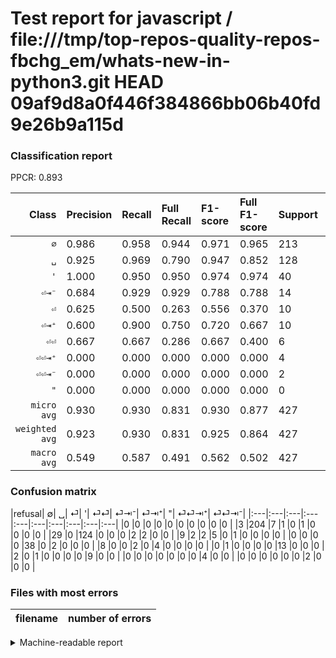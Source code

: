 # Test report for javascript / file:///tmp/top-repos-quality-repos-fbchg_em/whats-new-in-python3.git HEAD 09af9d8a0f446f384866bb06b40fd9e26b9a115d

### Classification report

PPCR: 0.893

| Class | Precision | Recall | Full Recall | F1-score | Full F1-score | Support | Full Support | PPCR |
|------:|:----------|:-------|:------------|:---------|:---------|:--------|:-------------|:-----|
| `∅` | 0.986| 0.958| 0.944| 0.971| 0.965| 213| 216| 0.986 |
| `␣` | 0.925| 0.969| 0.790| 0.947| 0.852| 128| 157| 0.815 |
| `'` | 1.000| 0.950| 0.950| 0.974| 0.974| 40| 40| 1.000 |
| `⏎⇥⁻` | 0.684| 0.929| 0.929| 0.788| 0.788| 14| 14| 1.000 |
| `⏎` | 0.625| 0.500| 0.263| 0.556| 0.370| 10| 19| 0.526 |
| `⏎⇥⁺` | 0.600| 0.900| 0.750| 0.720| 0.667| 10| 12| 0.833 |
| `⏎⏎` | 0.667| 0.667| 0.286| 0.667| 0.400| 6| 14| 0.429 |
| `⏎⏎⇥⁺` | 0.000| 0.000| 0.000| 0.000| 0.000| 4| 4| 1.000 |
| `⏎⏎⇥⁻` | 0.000| 0.000| 0.000| 0.000| 0.000| 2| 2| 1.000 |
| `"` | 0.000| 0.000| 0.000| 0.000| 0.000| 0| 0| 0.000 |
| `micro avg` | 0.930| 0.930| 0.831| 0.930| 0.877| 427| 478| 0.893 |
| `weighted avg` | 0.923| 0.930| 0.831| 0.925| 0.864| 427| 478| 0.893 |
| `macro avg` | 0.549| 0.587| 0.491| 0.562| 0.502| 427| 478| 0.893 |

### Confusion matrix

|refusal|  ∅| ␣| ⏎| '| ⏎⏎| ⏎⇥⁻| ⏎⇥⁺| "| ⏎⏎⇥⁺| ⏎⏎⇥⁻| 
|:---|:---|:---|:---|:---|:---|:---|:---|:---|:---|
|0 |0 |0 |0 |0 |0 |0 |0 |0 |0 |
|3 |204 |7 |1 |0 |1 |0 |0 |0 |0 |
|29 |0 |124 |0 |0 |0 |2 |2 |0 |0 |
|9 |2 |2 |5 |0 |1 |0 |0 |0 |0 |
|0 |0 |0 |0 |38 |0 |2 |0 |0 |0 |
|8 |0 |0 |2 |0 |4 |0 |0 |0 |0 |
|0 |1 |0 |0 |0 |0 |13 |0 |0 |0 |
|2 |0 |1 |0 |0 |0 |0 |9 |0 |0 |
|0 |0 |0 |0 |0 |0 |0 |4 |0 |0 |
|0 |0 |0 |0 |0 |0 |2 |0 |0 |0 |

### Files with most errors

| filename | number of errors|
|:----:|:-----|

<details>
    <summary>Machine-readable report</summary>
```json
{
  "cl_report": {"\"": {"f1-score": 0.0, "precision": 0.0, "recall": 0.0, "support": 0}, "\u0027": {"f1-score": 0.9743589743589743, "precision": 1.0, "recall": 0.95, "support": 40}, "macro avg": {"f1-score": 0.5622453441384738, "precision": 0.5486757573687626, "recall": 0.5871734574111335, "support": 427}, "micro avg": {"f1-score": 0.9297423887587822, "precision": 0.9297423887587822, "recall": 0.9297423887587822, "support": 427}, "weighted avg": {"f1-score": 0.9246716829461704, "precision": 0.9231610118049456, "recall": 0.9297423887587822, "support": 427}, "\u2205": {"f1-score": 0.9714285714285714, "precision": 0.9855072463768116, "recall": 0.9577464788732394, "support": 213}, "\u23ce": {"f1-score": 0.5555555555555556, "precision": 0.625, "recall": 0.5, "support": 10}, "\u23ce\u21e5\u207a": {"f1-score": 0.7200000000000001, "precision": 0.6, "recall": 0.9, "support": 10}, "\u23ce\u21e5\u207b": {"f1-score": 0.7878787878787878, "precision": 0.6842105263157895, "recall": 0.9285714285714286, "support": 14}, "\u23ce\u23ce": {"f1-score": 0.6666666666666666, "precision": 0.6666666666666666, "recall": 0.6666666666666666, "support": 6}, "\u23ce\u23ce\u21e5\u207a": {"f1-score": 0.0, "precision": 0.0, "recall": 0.0, "support": 4}, "\u23ce\u23ce\u21e5\u207b": {"f1-score": 0.0, "precision": 0.0, "recall": 0.0, "support": 2}, "\u2423": {"f1-score": 0.9465648854961832, "precision": 0.9253731343283582, "recall": 0.96875, "support": 128}},
  "cl_report_full": {"\"": {"f1-score": 0.0, "precision": 0.0, "recall": 0.0, "support": 0}, "\u0027": {"f1-score": 0.9743589743589743, "precision": 1.0, "recall": 0.95, "support": 40}, "macro avg": {"f1-score": 0.5016047483342942, "precision": 0.5486757573687626, "recall": 0.4911696970664453, "support": 478}, "micro avg": {"f1-score": 0.8773480662983427, "precision": 0.9297423887587822, "recall": 0.8305439330543933, "support": 478}, "weighted avg": {"f1-score": 0.8635623679055173, "precision": 0.9124276736583639, "recall": 0.8305439330543933, "support": 478}, "\u2205": {"f1-score": 0.9645390070921985, "precision": 0.9855072463768116, "recall": 0.9444444444444444, "support": 216}, "\u23ce": {"f1-score": 0.37037037037037035, "precision": 0.625, "recall": 0.2631578947368421, "support": 19}, "\u23ce\u21e5\u207a": {"f1-score": 0.6666666666666665, "precision": 0.6, "recall": 0.75, "support": 12}, "\u23ce\u21e5\u207b": {"f1-score": 0.7878787878787878, "precision": 0.6842105263157895, "recall": 0.9285714285714286, "support": 14}, "\u23ce\u23ce": {"f1-score": 0.4, "precision": 0.6666666666666666, "recall": 0.2857142857142857, "support": 14}, "\u23ce\u23ce\u21e5\u207a": {"f1-score": 0.0, "precision": 0.0, "recall": 0.0, "support": 4}, "\u23ce\u23ce\u21e5\u207b": {"f1-score": 0.0, "precision": 0.0, "recall": 0.0, "support": 2}, "\u2423": {"f1-score": 0.8522336769759451, "precision": 0.9253731343283582, "recall": 0.7898089171974523, "support": 157}},
  "ppcr": 0.893305439330544
}
```
</details>
